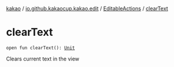 [kakao](../../index.md) / [io.github.kakaocup.kakao.edit](../index.md) / [EditableActions](index.md) / [clearText](./clear-text.md)

# clearText

`open fun clearText(): `[`Unit`](https://kotlinlang.org/api/latest/jvm/stdlib/kotlin/-unit/index.html)

Clears current text in the view

